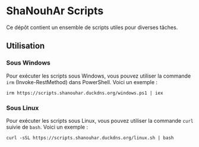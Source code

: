 # ShaNouhAr Scripts

Ce dépôt contient un ensemble de scripts utiles pour diverses tâches.

## Utilisation

### Sous Windows

Pour exécuter les scripts sous Windows, vous pouvez utiliser la commande `irm` (Invoke-RestMethod) dans PowerShell. Voici un exemple :

```
irm https://scripts.shanouhar.duckdns.org/windows.ps1 | iex
```

### Sous Linux

Pour exécuter les scripts sous Linux, vous pouvez utiliser la commande `curl` suivie de `bash`. Voici un exemple :

```
curl -sSL https://scripts.shanouhar.duckdns.org/linux.sh | bash
```
